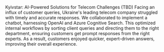 Kyivstar: AI-Powered Solutions for Telecom Challenges (TBD)
Facing an influx of customer queries, Ukraine's leading telecom company struggled with timely and accurate responses. We collaborated to implement a chatbot, harnessing OpenAI and Azure Cognitive Search. This optimized internal workflows by sorting client queries and directing them to the right department, ensuring customers get prompt responses from the right experts. As a result, customers enjoyed quicker, expert-driven answers, improving their overall experience.
